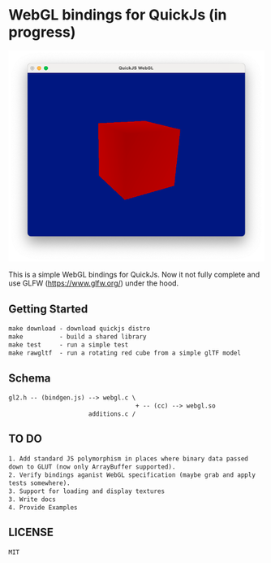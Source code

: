 # WebGL bindings for QuickJs (in progress)

![gltf cube render](./assets/cube.png)

This is a simple WebGL bindings for QuickJs. Now it not fully complete and use
GLFW (https://www.glfw.org/) under the hood.

## Getting Started 

    make download - download quickjs distro
    make          - build a shared library
    make test     - run a simple test
    make rawgltf  - run a rotating red cube from a simple glTF model

## Schema

    gl2.h -- (bindgen.js) --> webgl.c \
                                       + -- (cc) --> webgl.so
                          additions.c /
     

## TO DO

    1. Add standard JS polymorphism in places where binary data passed down to GLUT (now only ArrayBuffer supported).
    2. Verify bindings aganist WebGL specification (maybe grab and apply tests somewhere).
    3. Support for loading and display textures
    3. Write docs
    4. Provide Examples

## LICENSE 

    MIT